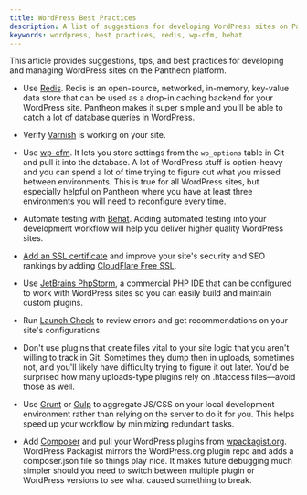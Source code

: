 ```yaml
---
title: WordPress Best Practices
description: A list of suggestions for developing WordPress sites on Pantheon.
keywords: wordpress, best practices, redis, wp-cfm, behat
---
```


This article provides suggestions, tips, and best practices for developing and managing WordPress sites on the Pantheon platform.

* Use [Redis](/docs/articles/sites/installing-redis-on-wordpress/). Redis is an open-source, networked, in-memory, key-value data store that can be used as a drop-in caching backend for your WordPress site. Pantheon makes it super simple and you'll be able to catch a lot of database queries in WordPress.
 
* Verify [Varnish](/docs/articles/sites/varnish/testing-varnish) is working on your site.

* Use [wp-cfm](https://pantheon.io/docs/articles/wordpress/wordpress-configuration-management-wp-cfm/). It lets you store settings from the `wp_options` table in Git and pull it into the database. A lot of WordPress stuff is option-heavy and you can spend a lot of time trying to figure out what you missed between environments. This is true for all WordPress sites, but especially helpful on Pantheon where you have at least three environments you will need to reconfigure every time.

* Automate testing with [Behat](/docs/guides/automated-testing-wordpress-behat/). Adding automated testing into your development workflow will help you deliver higher quality WordPress sites.

* [Add an SSL certificate](/docs/articles/sites/domains/adding-a-ssl-certificate-for-secure-https-communication/) and improve your site's security and SEO rankings by adding [CloudFlare Free SSL](/docs/articles/wordpress/add-cloudflare-free-ssl-to-wordpress-sites).

* Use [JetBrains PhpStorm](docs/articles/wordpress/configuring-phpstorm-on-pantheon-for-wordpress), a commercial PHP IDE that can be configured to work with WordPress sites so you can easily build and maintain custom plugins.

* Run [Launch Check](/docs/articles/wordpress/launch-check-wordpress-performance-and-configuration-analysis) to review errors and get recommendations on your site's configurations.

* Don't use plugins that create files vital to your site logic that you aren't willing to track in Git. Sometimes they dump then in uploads, sometimes not, and you'll likely have difficulty trying to figure it out later. You'd be surprised how many uploads-type plugins rely on .htaccess files—avoid those as well.

* Use [Grunt](http://gruntjs.com/) or [Gulp](http://gulpjs.com/) to aggregate JS/CSS on your local development environment rather than relying on the server to do it for you. This helps speed up your workflow by minimizing redundant tasks.

* Add [Composer](https://getcomposer.org/) and pull your WordPress plugins from [wpackagist.org](http://wpackagist.org/). WordPress Packagist mirrors the WordPress.org plugin repo and adds a composer.json file so things play nice. It makes future debugging much simpler should you need to switch between multiple plugin or WordPress versions to see what caused something to break.
